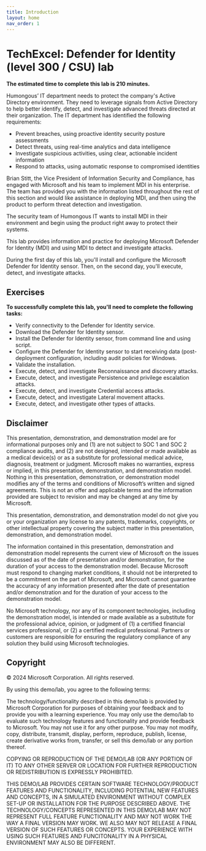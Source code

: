 ```yaml
---
title: Introduction
layout: home
nav_order: 1
---
```


# TechExcel: Defender for Identity (level 300 / CSU) lab

**The estimated time to complete this lab is 210 minutes.**

Humongous’ IT department needs to protect the company's Active Directory environment. They need to leverage signals from Active Directory to help better identify, detect, and investigate advanced threats directed at their organization. The IT department has identified the following requirements:

- Prevent breaches, using proactive identity security posture assessments
- Detect threats, using real-time analytics and data intelligence
- Investigate suspicious activities, using clear, actionable incident information
- Respond to attacks, using automatic response to compromised identities

Brian Stitt, the Vice President of Information Security and Compliance, has engaged with Microsoft and his team to implement MDI in his enterprise. The team has provided you with the information listed throughout the rest of this section and would like assistance in deploying MDI, and then using the product to perform threat detection and investigation.​

​The security team of Humongous IT wants to install MDI in their environment and begin using the product right away to protect their systems.​

This lab provides information and practice for deploying Microsoft Defender for Identity (MDI) and using MDI to detect and investigate attacks.

During the first day of this lab, you'll install and configure the Microsoft Defender for Identity sensor. Then, on the second day, you'll execute, detect, and investigate attacks. 

## Exercises

**To successfully complete this lab, you'll need to complete the following tasks:**
- Verify connectivity to the Defender for Identity service.
- Download the Defender for Identity sensor.
- Install the Defender for Identity sensor, from command line and using script. 
- Configure the Defender for Identity sensor to start receiving data (post-deployment configuration, including audit policies for Windows.
- Validate the installation.
- Execute, detect, and investigate Reconnaissance and discovery attacks.
- Execute, detect, and investigate Persistence and privilege escalation attacks.
- Execute, detect, and investigate Credential access attacks.
- Execute, detect, and investigate Lateral movement attacks.
- Execute, detect, and investigate other types of attacks.

## Disclaimer

This presentation, demonstration, and demonstration model are for informational purposes only and (1) are not subject to SOC 1 and SOC 2 compliance audits, and (2) are not designed, intended or made available as a medical device(s) or as a substitute for professional medical advice, diagnosis, treatment or judgment. Microsoft makes no warranties, express or implied, in this presentation, demonstration, and demonstration model. Nothing in this presentation, demonstration, or demonstration model modifies any of the terms and conditions of Microsoft’s written and signed agreements. This is not an offer and applicable terms and the information provided are subject to revision and may be changed at any time by Microsoft.

This presentation, demonstration, and demonstration model do not give you or your organization any license to any patents, trademarks, copyrights, or other intellectual property covering the subject matter in this presentation, demonstration, and demonstration model.

The information contained in this presentation, demonstration and demonstration model represents the current view of Microsoft on the issues discussed as of the date of presentation and/or demonstration, for the duration of your access to the demonstration model. Because Microsoft must respond to changing market conditions, it should not be interpreted to be a commitment on the part of Microsoft, and Microsoft cannot guarantee the accuracy of any information presented after the date of presentation and/or demonstration and for the duration of your access to the demonstration model.

No Microsoft technology, nor any of its component technologies, including the demonstration model, is intended or made available as a substitute for the professional advice, opinion, or judgment of (1) a certified financial services professional, or (2) a certified medical professional. Partners or customers are responsible for ensuring the regulatory compliance of any solution they build using Microsoft technologies.

## Copyright

© 2024 Microsoft Corporation. All rights reserved. 

By using this demo/lab, you agree to the following terms:

The technology/functionality described in this demo/lab is provided by Microsoft Corporation for purposes of obtaining your feedback and to provide you with a learning experience. You may only use the demo/lab to evaluate such technology features and functionality and provide feedback to Microsoft. You may not use it for any other purpose. You may not modify, copy, distribute, transmit, display, perform, reproduce, publish, license, create derivative works from, transfer, or sell this demo/lab or any portion thereof.

COPYING OR REPRODUCTION OF THE DEMO/LAB (OR ANY PORTION OF IT) TO ANY OTHER SERVER OR LOCATION FOR FURTHER REPRODUCTION OR REDISTRIBUTION IS EXPRESSLY PROHIBITED.

THIS DEMO/LAB PROVIDES CERTAIN SOFTWARE TECHNOLOGY/PRODUCT FEATURES AND FUNCTIONALITY, INCLUDING POTENTIAL NEW FEATURES AND CONCEPTS, IN A SIMULATED ENVIRONMENT WITHOUT COMPLEX SET-UP OR INSTALLATION FOR THE PURPOSE DESCRIBED ABOVE. THE TECHNOLOGY/CONCEPTS REPRESENTED IN THIS DEMO/LAB MAY NOT REPRESENT FULL FEATURE FUNCTIONALITY AND MAY NOT WORK THE WAY A FINAL VERSION MAY WORK. WE ALSO MAY NOT RELEASE A FINAL VERSION OF SUCH FEATURES OR CONCEPTS. YOUR EXPERIENCE WITH USING SUCH FEATURES AND FUNCITONALITY IN A PHYSICAL ENVIRONMENT MAY ALSO BE DIFFERENT.
